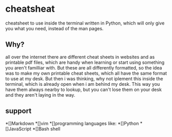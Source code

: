 # cheatsheat
cheatsheet to use inside the terminal written in Python, which will only give you what you need, instead of the man pages.

## Why?
all over the internet there are different cheat sheets in websites and as printable pdf files, which are handy when learning or start using something you aren't familliar with. But these are all differently formatted, so the idea was to make my own printable cheat sheets, which all have the same format to use at my desk. But then i was thinking, why not iplement this inside the terminal, which is already open when i am behind my desk. This way you have them always nearby to lookup, but you can't lose them on your desk and they aren't laying in the way.

## support
*[]Markdown
*[]vim
*[]programming languages like:
    *[]Python
    *[]JavaScript
*[]Bash shell
